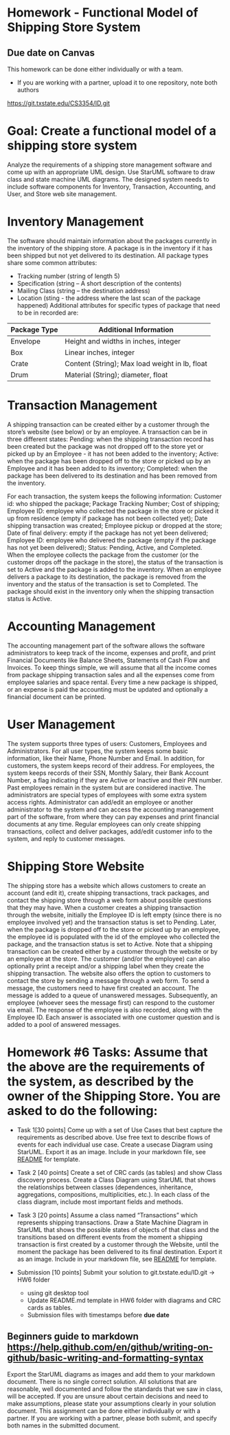 # Homework - Functional Model of Shipping Store System 
## Due date on Canvas 

This homework can be done either individually or with a team. 
* If you are working with a partner, upload it to one repository, note both authors

https://git.txstate.edu/CS3354/ID.git 

# Goal: Create a functional model of a shipping store system
Analyze the requirements of a shipping store management software and come up with an appropriate UML design. Use StarUML software to draw class and state machine UML diagrams.  The designed system needs to include software components for Inventory, Transaction, Accounting, and User, and Store web site management. 

# Inventory Management
The software should maintain information about the packages currently in the inventory of the shipping store. A package is in the inventory if it has been shipped but not yet delivered to its destination.  All package types share some common attributes: 
* Tracking number (string of length 5)
* Specification (string – A short description of the contents)
* Mailing Class (string – the destination address)
* Location (sting - the address where the last scan of the package happened)
Additional attributes for specific types of package that need to be in recorded are:

|Package Type   | Additional Information                        |
| ------------- | ----------------------------------------------|
| Envelope      | Height and widths in inches, integer          |
| Box           | Linear inches, integer                        |
| Crate         | Content (String); Max load weight in lb, float|
| Drum          | Material (String); diameter, float            |

# Transaction Management
A shipping transaction can be created either by a customer through the store’s website (see below) or by an employee. A transaction can be in three different states: Pending: when the shipping transaction record has been created but the package was not dropped off to the store yet or picked up by an Employee - it has not been added to the inventory; Active: when the package has been dropped off to the store or picked up by an Employee and it has been added to its inventory; Completed: when the package has been delivered to its destination and has been removed from the inventory. 

For each transaction, the system keeps the following information: Customer id: who shipped the package;  Package Tracking Number; Cost of shipping; Employee ID: employee who collected the package in the store or picked it up from residence (empty if package has not been collected yet); Date shipping transaction was created; Employee pickup or dropped at the store; Date of final delivery: empty if the package has not yet been delivered; Employee ID: employee who delivered the package (empty if the package has not yet been delivered); Status: Pending, Active,  and Completed.  
When the employee collects the package from the customer (or the customer drops off the package in the store), the status of the transaction is set to Active and the package is added to the inventory. When an employee delivers a package to its destination, the package is removed from the inventory and the status of the transaction is set to Completed. The package should exist in the inventory only when the shipping transaction status is Active.


# Accounting Management
The accounting management part of the software allows the software administrators to keep track of the income, expenses and profit, and print Financial Documents like Balance Sheets, Statements of Cash Flow and Invoices. To keep things simple, we will assume that all the income comes from package shipping transaction sales and all the expenses come from employee salaries and space rental. Every time a new package is shipped, or an expense is paid the accounting must be updated and optionally a financial document can be printed.


# User Management
The system supports three types of users: Customers, Employees and Administrators. For all user types, the system keeps some basic information, like their Name, Phone Number and Email. In addition, for customers, the system keeps record of their address. For employees, the system keeps records of their SSN, Monthly Salary, their Bank Account Number, a flag indicating if they are Active or Inactive and their PIN number. Past employees remain in the system but are considered inactive.  The administrators are special types of employees with some extra system access rights.  Administrator can add/edit an employee or another administrator to the system and can access the accounting management part of the software, from where they can pay expenses and print financial documents at any time.  Regular employees can only create shipping transactions, collect and deliver packages, add/edit customer info to the system, and reply to customer messages.

# Shipping Store Website
The shipping store has a website which allows customers to create an account (and edit it), create shipping transactions, track packages, and contact the shipping store through a web form about possible questions that they may have. When a customer creates a shipping transaction through the website, initially the Employee ID is left empty (since there is no employee involved yet) and the transaction status is set to Pending. Later, when the package is dropped off to the store or picked up by an employee, the employee id is populated with the id of the employee who collected the package, and the transaction status is set to Active. Note that a shipping transaction can be created either by a customer through the website or by an employee at the store. The customer (and/or the employee) can also optionally print a receipt and/or a shipping label when they create the shipping transaction.   The website also offers the option to customers to contact the store by sending a message through a web form. To send a message, the customers need to have first created an account. The message is added to a queue of unanswered messages. Subsequently, an employee (whoever sees the message first) can respond to the customer via email. The response of the employee is also recorded, along with the Employee ID. Each answer is associated with one customer question and is added to a pool of answered messages. 
 
# Homework #6 Tasks:  Assume that the above are the requirements of the system, as described by the owner of the Shipping Store. You are asked to do the following:

 * Task 1[30 points] Come up with a set of Use Cases that best capture the requirements as described above. Use free text to describe flows of events for each individual use case. Create a usecase Diagram using StarUML. Export it as an image. Include in your markdown file, see [README](README.md) for template.
 * Task 2 [40 points] Create a set of CRC cards (as tables) and show Class discovery process. Create a Class Diagram using StarUML that shows the relationships between classes (dependences, inheritance, aggregations, compositions, multiplicities, etc.). In each class of the class diagram, include most important fields and methods. 
 * Task 3 [20 points] Assume a class named “Transactions” which represents shipping transactions. Draw a State Machine Diagram in StarUML that shows the possible states of objects of that class and the transitions based on different events from the moment a shipping transaction is first created by a customer through the Website, until the moment the package has been delivered to its final destination. Export it as an image. Include in your markdown file, see [README](README.md) for template.
 
 * Submission [10 points] Submit your solution to git.txstate.edu/ID.git  -> HW6 folder 
   * using git desktop tool
   * Update README.md template in HW6 folder with diagrams and CRC cards as tables.
   * Submission files with timestamps before **due date**

## Beginners guide to markdown https://help.github.com/en/github/writing-on-github/basic-writing-and-formatting-syntax

Export the StarUML diagrams as images and add them to your markdown document.  There is no single correct solution. All solutions that are reasonable, well documented and follow the standards that we saw in class, will be accepted. If you are unsure about certain decisions and need to make assumptions, please state your assumptions clearly in your solution document. This assignment can be done either individually or with a partner. If you are working with a partner, please both submit, and specify both names in the submitted document.
